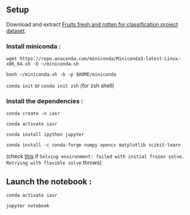 ## Setup

Download and extract [Fruits fresh and rotten for classification project dataset](https://www.kaggle.com/sriramr/fruits-fresh-and-rotten-for-classification).

### Install miniconda :

```wget https://repo.anaconda.com/miniconda/Miniconda3-latest-Linux-x86_64.sh -O ~/miniconda.sh```

```bash ~/miniconda.sh -b -p $HOME/miniconda```

```conda init``` or ```conda init zsh``` (for zsh shell)

### Install the dependencies :

```conda create -n iasr```

```conda activate iasr```

```conda install ipython jupyter```

```conda install -c conda-forge numpy opencv matplotlib scikit-learn```

(check [this](https://exerror.com/solving-environment-failed-with-initial-frozen-solve-retrying-with-flexible-solve/) if `Solving environment: failed with initial frozen solve. Retrying with flexible solve` throws)

## Launch the notebook :

```conda activate iasr```

```jupyter notebook```
